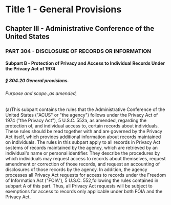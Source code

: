 
# Title 1 - General Provisions
## Chapter III - Administrative Conference of the United States
### PART 304 - DISCLOSURE OF RECORDS OR INFORMATION
#### Subpart B - Protection of Privacy and Access to Individual Records Under the Privacy Act of 1974
##### § 304.20 General provisions.
###### Purpose and scope.,as amended,

(a)This subpart contains the rules that the Administrative Conference of the United States ("ACUS" or "the agency") follows under the Privacy Act of 1974 ("the Privacy Act"), 5 U.S.C. 552a, as amended, regarding the protection of, and individual access to, certain records about individuals. These rules should be read together with and are governed by the Privacy Act itself, which provides additional information about records maintained on individuals. The rules in this subpart apply to all records in Privacy Act systems of records maintained by the agency, which are retrieved by an individual's name or personal identifier. They describe the procedures by which individuals may request access to records about themselves, request amendment or correction of those records, and request an accounting of disclosures of those records by the agency. In addition, the agency processes all Privacy Act requests for access to records under the Freedom of Information Act ("FOIA"), 5 U.S.C. 552,following the rules contained in subpart A of this part. Thus, all Privacy Act requests will be subject to exemptions for access to records only applicable under both FOIA and the Privacy Act.
